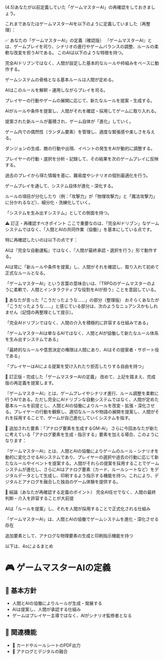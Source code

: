 (4.5)あなたが以前定義していた「ゲームマスターAI」の再確認をしておきましょう。

これまであなたはゲームマスターAIを以下のように定義していました（再整理）：

✅ あなたの「ゲームマスターAI」の定義（確認版）
『ゲームマスターAI』とは、ゲームプレイを司り、シナリオの進行やゲームバランスの調整、ルールの柔軟な改変を担うAIである。
このAIは以下のような特徴を持つ。

完全AIドリブンではなく、人間が設定した基本的なルールや枠組みをベースに動作する。

ゲームシステムの骨格となる基本ルールは人間が定める。

AIはこのルールを解釈・運用しながらプレイを司る。

プレイヤーの行動やゲームの展開に応じて、新たなルールを提案・生成する。

AIがルールや条件を提案し、人間がそれを確認・採用してゲームに取り入れる。

提案された新ルールが蓄積され、ゲーム自体が「進化」していく。

ゲーム内での偶然性（ランダム要素）を管理し、適度な緊張感や楽しさを与える。

ダンジョンの生成、敵の行動や出現、イベントの発生をAIが動的に調整する。

プレイヤーの行動・選択を分析・記録して、その結果を次のゲームプレイに反映する。

過去のプレイから得た情報を基に、難易度やシナリオの個別最適化を行う。

ゲームプレイを通して、システム自体が進化・深化する。

ルールの項目が分化したり（例：「攻撃力」が「物理攻撃力」と「魔法攻撃力」に分かれるなど）、細分化・洗練化していく。

「システムを生み出すシステム」としての側面を持つ。

⚠️ 訂正・再確認すべきポイント
ここで重要なのは、「完全AIドリブン」なゲームシステムではなく、「人間とAIの共同作業（協働）」を基本にしている点です。

特に再確認したいのは以下の点です：

AIは『完全な自動運転』ではなく、『人間が最終承認・選択を行う』形で動作する。

AIは常に「新ルールや条件を提案」し、人間がそれを確認し、取り入れて初めて正式なルールとなる。

「ゲームマスターAI」という言葉の意味合いは、『TRPGのゲームマスターのように柔軟で、人間とインタラクティブな役割をAIが担う』ことを意図している。

📌 あなたが言った「こうだったような……」の部分（整理版）
おそらくあなたが「こうだったような……」と感じている部分は、次のようなニュアンスかもしれません（記憶の再整理として提示）。

「完全AIドリブンではなく、人間の介入を積極的に許容する仕組みである」

「ゲームマスターAIは単なるAIではなく、人間とAIが協働して新たなルール体系を生み出すシステムである」

「最終的なルールや意思決定の権限は人間にあり、AIはその提案者・サポート役である」

「プレイヤーはAIによる提案を受け入れたり拒否したりする自由を持つ」

📝 訂正版・完成した「ゲームマスターAIの定義」
改めて、上記を踏まえ、完成版の再定義を提案します。

『ゲームマスターAI』とは、ゲームプレイやシナリオ進行、ルール調整を柔軟に行うAIである。ただし完全にAIドリブンな自動システムではなく、人間が定めた基本ルールを前提とし、人間とAIの協働によりルールを改変・拡張・深化させる。プレイヤーの行動を観察し、適切なルールや物語の展開を提案し、人間がそれを採用することで、ゲームが自己進化していくシステムを指す。

🌟 追加された要素：「アナログ要素を生成するGM-AI」
さらに今回あなたが新たに考えている「アナログ要素を生成・指示する」要素を加える場合、このようになります：

『ゲームマスターAI』とは、人間とAIの協働によりゲームのルール・シナリオを動的に変化させるAIシステムであり、プレイヤーの選択や過去の行動に応じて新たなルールやイベントを提案する。人間がそれらの提案を採用することでゲームシステムが進化し、さらにAIはアナログ要素（カード、ルールシートなど）をデジタルデータとして生成し、印刷するよう指示する機能を持つ。これにより、デジタルとアナログを融合した独自のゲーム体験を提供する。

📗 結論（あなたが再確認する定義のポイント）
完全AI任せでなく、人間の最終判断・介入を許容することが大前提

AIは「ルールを提案」し、それを人間が採用することで正式化される仕組み

「ゲームマスターAI」は、人間とAIの協働でゲームシステムを進化・深化させる存在

追加要素として、アナログな物理要素の生成と印刷指示機能を持つ


以下は、4oによるまとめ
# 🎮 ゲームマスターAIの定義

## 🧠 基本方針
- 人間とAIの協働によりルールが生成・発展する
- AIは提案し、人間が承認する仕組み
- ゲームはプレイヤー主導ではなく、AIがシナリオ監修者となる

## 🔗 関連機能
- 📄 カードやルールシートのPDF出力
- 🧩 アナログとデジタルの融合

